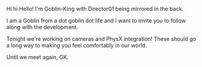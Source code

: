 Hi hi Hello! I'm Goblin-King with Director01 being mirrored in the back.

I am a Goblin from a dot goblin dot life and I want to invite you to follow along with the development.

Tonight we're working on cameras and PhysX integration! These should go a long way to making you feel comfortably in our world. 

Until we meet again, GK.
